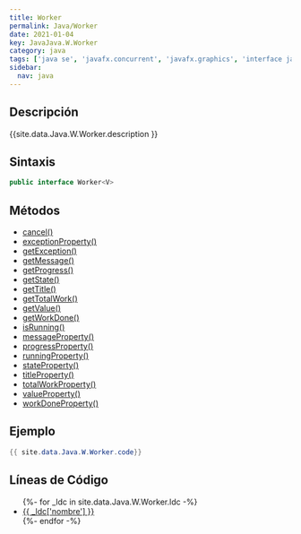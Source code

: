 ```yaml
---
title: Worker
permalink: Java/Worker
date: 2021-01-04
key: JavaJava.W.Worker
category: java
tags: ['java se', 'javafx.concurrent', 'javafx.graphics', 'interface java', 'JavaFX 2.0']
sidebar: 
  nav: java
---
```


## Descripción
{{site.data.Java.W.Worker.description }}

## Sintaxis
~~~java
public interface Worker<V>
~~~

## Métodos
* [cancel()](/Java/Worker/cancel)
* [exceptionProperty()](/Java/Worker/exceptionProperty)
* [getException()](/Java/Worker/getException)
* [getMessage()](/Java/Worker/getMessage)
* [getProgress()](/Java/Worker/getProgress)
* [getState()](/Java/Worker/getState)
* [getTitle()](/Java/Worker/getTitle)
* [getTotalWork()](/Java/Worker/getTotalWork)
* [getValue()](/Java/Worker/getValue)
* [getWorkDone()](/Java/Worker/getWorkDone)
* [isRunning()](/Java/Worker/isRunning)
* [messageProperty()](/Java/Worker/messageProperty)
* [progressProperty()](/Java/Worker/progressProperty)
* [runningProperty()](/Java/Worker/runningProperty)
* [stateProperty()](/Java/Worker/stateProperty)
* [titleProperty()](/Java/Worker/titleProperty)
* [totalWorkProperty()](/Java/Worker/totalWorkProperty)
* [valueProperty()](/Java/Worker/valueProperty)
* [workDoneProperty()](/Java/Worker/workDoneProperty)

## Ejemplo
~~~java
{{ site.data.Java.W.Worker.code}}
~~~

## Líneas de Código
<ul>
{%- for _ldc in site.data.Java.W.Worker.ldc -%}
   <li>
       <a href="{{_ldc['url'] }}">{{ _ldc['nombre'] }}</a>
   </li>
{%- endfor -%}
</ul>
